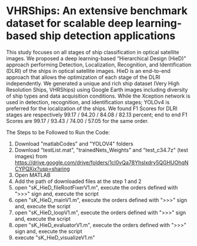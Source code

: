 # VHRShips: An extensive benchmark dataset for scalable deep learning-based ship detection applications
This study focuses on all stages of ship classification in optical satellite images. We proposed a deep learning-based “Hierarchical Design (HieD)” approach performing Detection, Localization, Recognition, and Identification (DLRI) of the ships in optical satellite images. HieD is an end-to-end approach that allows the optimization of each stage of the DLRI independently. We generated a unique and rich ship dataset (Very High Resolution Ships, VHRShips) using Google Earth images including diversity of ship types and data acquisition conditions. While the Xception network is used in detection, recognition, and identification stages; YOLOv4 is preferred for the localization of the ships. 
We found F1 Scores for DLRI stages are respectively 99.17 / 94.20 / 84.08 / 82.13 percent; end to end F1 Scores are 99.17 / 93.43 / 74.00 / 57.05 for the same order.

The Steps to be Followed to Run the Code:
1. Download "matlabCodes" and "YOLOV4" folders 
2. Download "testList.mat", "trainedNets_Weights" and "test_c34.7z" (test images) from https://drive.google.com/drive/folders/1cl0vQa78Yhslxdry5QGHUOhqNCYPQXjx?usp=sharing
3. Open MATLAB
4. Add the path of downloaded files at the step 1 and 2
5. open "sK_HieD_fileRootFixerV1.m", execute the orders defined with ">>>" sign and, execute the script
6. open "sK_HieD_mainV1.m", execute the orders defined with ">>>" sign and, execute the script
7. open "sK_HieD_loopV1.m", execute the orders defined with ">>>" sign and, execute the script
8. open "sK_HieD_evaluatorV1.m", execute the orders defined with ">>>" sign and, execute the script
9. execute "sK_HieD_visualizeV1.m"

